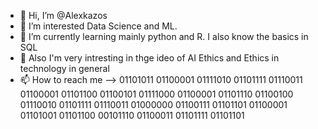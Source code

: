 - 👋 Hi, I’m @Alexkazos
- 👀 I’m interested Data Science and ML.
- 🌱 I’m currently learning mainly python and R. I also know the basics in SQL 
- 🤖 Also I'm very intresting in thge ideo of AI Ethics and Ethics in technology in general
- 📫 How to reach me --> 01101011 01100001 01111010 01101111 01110011 01100001 01101100 01100101 01111000 01100001 01101110 01100100 01110010 01101111 01110011 01000000 01100111 01101101 01100001 01101001 01101100 00101110 01100011 01101111 01101101


<!---
Alexkazos/Alexkazos is a ✨ special ✨ repository because its `README.md` (this file) appears on your GitHub profile.
You can click the Preview link to take a look at your changes.
--->
